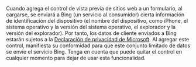 Cuando agrega el control de vista previa de sitios web a un formulario, al cargarse, se enviará a Bing (un servicio al consumidor) cierta información de identificación del dispositivo (el nombre del dispositivo, como iPhone, el sistema operativo y la versión del sistema operativo, el explorador y la versión del explorador). Por tanto, los datos de cliente enviados a Bing estarán sujetos a la [Declaración de privacidad de Microsoft](http://go.microsoft.com/fwlink/p/?LinkID=521839). Al agregar este control, manifiesta su conformidad para que este conjunto limitado de datos se envíe el servicio Bing. Tenga en cuenta que puede quitar el control en cualquier momento para dejar de usar esta funcionalidad.